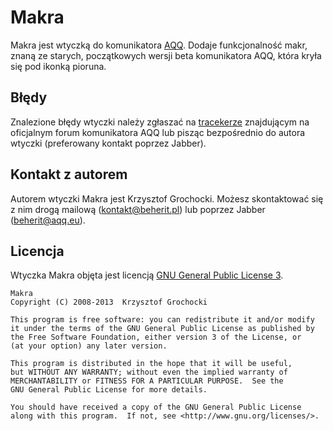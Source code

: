 Makra
======
Makra jest wtyczką do komunikatora [AQQ](http://www.aqq.eu/pl.php). Dodaje funkcjonalność makr, znaną ze starych, początkowych wersji beta komunikatora AQQ, która kryła się pod ikonką pioruna.

Błędy
-------
Znalezione błędy wtyczki należy zgłaszać na [tracekerze](http://forum.aqq.eu/tracker/project-40-makra/) znajdującym na oficjalnym forum komunikatora AQQ lub pisząc bezpośrednio do autora wtyczki (preferowany kontakt poprzez Jabber).

Kontakt z autorem
-------
Autorem wtyczki Makra jest Krzysztof Grochocki. Możesz skontaktować się z nim drogą mailową (kontakt@beherit.pl) lub poprzez Jabber (beherit@aqq.eu).

Licencja
-------
Wtyczka Makra objęta jest licencją [GNU General Public License 3](http://www.gnu.org/copyleft/gpl.html).

    Makra
    Copyright (C) 2008-2013  Krzysztof Grochocki

    This program is free software: you can redistribute it and/or modify
    it under the terms of the GNU General Public License as published by
    the Free Software Foundation, either version 3 of the License, or
    (at your option) any later version.

    This program is distributed in the hope that it will be useful,
    but WITHOUT ANY WARRANTY; without even the implied warranty of
    MERCHANTABILITY or FITNESS FOR A PARTICULAR PURPOSE.  See the
    GNU General Public License for more details.

    You should have received a copy of the GNU General Public License
    along with this program.  If not, see <http://www.gnu.org/licenses/>.